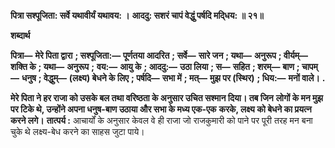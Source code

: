 **पित्रा सश्पूजिता: सर्वे यथावीर्यं यथावय: ।** **आददु: सशरं चापं वेद्धुं पर्षदि मदि्धय: ॥ २१॥** 

**शब्दार्थ** 

**पित्रा—** **मेरे पिता द्वारा** **; सश्पूजिता:—** **पूर्णतया आदरित** **; सर्वे—** **सारे जन** **; यथा—** **अनुरूप** **; वीर्यम्—** **शक्ति के** **; यथा—** **अनुरूप** **;** **वय:—** **आयु के** **; आददु:—** **उठा लिया** **; स—** **सहित** **; शरम्—** **बाण** **; चापम्—** **धनुष** **; वेद्धुम्—** **(लक्ष्य) बेधने के लिए** **; पर्षदि—** **सभा में** **; मत्—** **मुझ पर (स्थिर)** **; धिय:—** **मनों वाले।** **.** 

**मेरे पिता ने हर राजा को उसके बल तथा वरिष्ठता के अनुसार उचित सश्मान दिया। तब जिन** **लोगों के मन मुझ पर टिके थे, उन्होंने अपना धनुष-बाण उठाया और सभा के मध्य एक-एक** **करके, लक्ष्य को बेधने का प्रयत्न करने लगे।** **तात्पर्य :** आचार्यों के अनुसार केवल वे ही राजा जो राजकुमारी को पाने पर पूरी तरह मन बना चुके थे लक्ष्य-बेध करने का साहस जुटा पाये।  